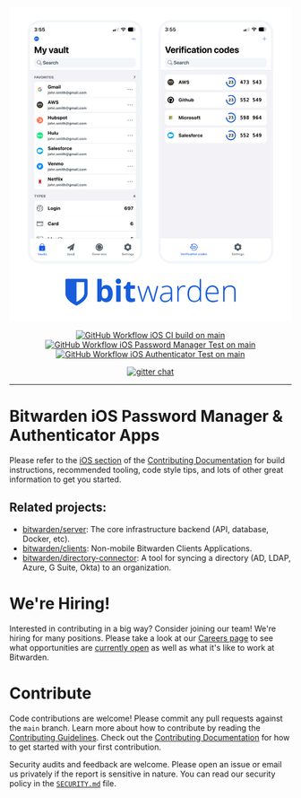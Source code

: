 <p align="center">
    <picture>
        <source media="(prefers-color-scheme: dark)" srcset=".github/images/ios-dark.png">
        <source media="(prefers-color-scheme: light)" srcset=".github/images/ios-light.png">
        <img alt="Bitwarden iOS apps screenshots." src=".github/images/ios-light.png">
    </picture>
</p>
<p align="center">
    <a href="https://github.com/bitwarden/ios/actions/workflows/ci-main.yml?query=branch:main" target="_blank"><img src="https://github.com/bitwarden/ios/actions/workflows/CI-main.yml/badge.svg?branch=main" alt="GitHub Workflow iOS CI build on main" /></a>
    <a href="https://github.com/bitwarden/ios/actions/workflows/test.yml?query=branch:main" target="_blank"><img src="https://github.com/bitwarden/ios/actions/workflows/test.yml/badge.svg?branch=main" alt="GitHub Workflow iOS Password Manager Test on main" /></a>
    <a href="https://github.com/bitwarden/ios/actions/workflows/test-bwa.yml?query=branch:main" target="_blank"><img src="https://github.com/bitwarden/ios/actions/workflows/test-bwa.yml/badge.svg?branch=main" alt="GitHub Workflow iOS Authenticator Test on main" /></a>
</p>
<p align="center">
    <a href="https://gitter.im/bitwarden/Lobby" target="_blank"><img src="https://badges.gitter.im/bitwarden/Lobby.svg" alt="gitter chat" /></a>
</p>

---

# Bitwarden iOS Password Manager & Authenticator Apps

Please refer to the [iOS section](https://contributing.bitwarden.com/getting-started/mobile/ios/) of the [Contributing Documentation](https://contributing.bitwarden.com/) for build instructions, recommended tooling, code style tips, and lots of other great information to get you started.

## Related projects:

- [bitwarden/server](https://github.com/bitwarden/server): The core infrastructure backend (API, database, Docker, etc).
- [bitwarden/clients](https://github.com/bitwarden/clients): Non-mobile Bitwarden Clients Applications.
- [bitwarden/directory-connector](https://github.com/bitwarden/directory-connector): A tool for syncing a directory (AD, LDAP, Azure, G Suite, Okta) to an organization.

# We're Hiring!

Interested in contributing in a big way? Consider joining our team! We're hiring for many positions. Please take a look at our [Careers page](https://bitwarden.com/careers/) to see what opportunities are [currently open](https://bitwarden.com/careers/#open-positions) as well as what it's like to work at Bitwarden.

# Contribute

Code contributions are welcome! Please commit any pull requests against the `main` branch. Learn more about how to contribute by reading the [Contributing Guidelines](https://contributing.bitwarden.com/contributing/). Check out the [Contributing Documentation](https://contributing.bitwarden.com/) for how to get started with your first contribution.

Security audits and feedback are welcome. Please open an issue or email us privately if the report is sensitive in nature. You can read our security policy in the [`SECURITY.md`](SECURITY.md) file.